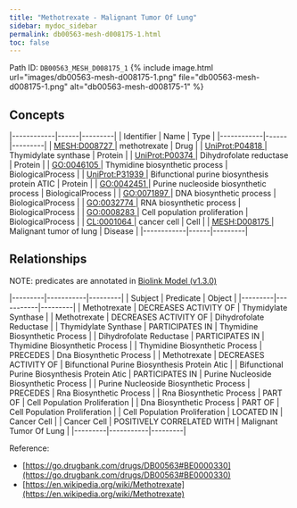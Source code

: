 ```yaml
---
title: "Methotrexate - Malignant Tumor Of Lung"
sidebar: mydoc_sidebar
permalink: db00563-mesh-d008175-1.html
toc: false 
---
```



Path ID: `DB00563_MESH_D008175_1`
{% include image.html url="images/db00563-mesh-d008175-1.png" file="db00563-mesh-d008175-1.png" alt="db00563-mesh-d008175-1" %}

## Concepts

|------------|------|---------|
| Identifier | Name | Type    |
|------------|------|---------|
| <a href="https://identifiers.org/MESH:D008727">MESH:D008727 </a> | methotrexate | Drug |
| <a href="https://identifiers.org/UniProt:P04818">UniProt:P04818 </a> | Thymidylate synthase | Protein |
| <a href="https://identifiers.org/UniProt:P00374">UniProt:P00374 </a> | Dihydrofolate reductase | Protein |
| <a href="https://identifiers.org/GO:0046105">GO:0046105 </a> | Thymidine biosynthetic process | BiologicalProcess |
| <a href="https://identifiers.org/UniProt:P31939">UniProt:P31939 </a> | Bifunctional purine biosynthesis protein ATIC | Protein |
| <a href="https://identifiers.org/GO:0042451">GO:0042451 </a> | Purine nucleoside biosynthetic process | BiologicalProcess |
| <a href="https://identifiers.org/GO:0071897">GO:0071897 </a> | DNA biosynthetic process | BiologicalProcess |
| <a href="https://identifiers.org/GO:0032774">GO:0032774 </a> | RNA biosynthetic process | BiologicalProcess |
| <a href="https://identifiers.org/GO:0008283">GO:0008283 </a> | Cell population proliferation | BiologicalProcess |
| <a href="https://identifiers.org/CL:0001064">CL:0001064 </a> | cancer cell | Cell |
| <a href="https://identifiers.org/MESH:D008175">MESH:D008175 </a> | Malignant tumor of lung | Disease |
|------------|------|---------|

## Relationships


NOTE: predicates are annotated in <a href="https://github.com/biolink/biolink-model/releases/tag/v1.3.0">Biolink Model (v1.3.0)</a>

|---------|-----------|---------|
| Subject | Predicate | Object  |
|---------|-----------|---------|
| Methotrexate | DECREASES ACTIVITY OF | Thymidylate Synthase |
| Methotrexate | DECREASES ACTIVITY OF | Dihydrofolate Reductase |
| Thymidylate Synthase | PARTICIPATES IN | Thymidine Biosynthetic Process |
| Dihydrofolate Reductase | PARTICIPATES IN | Thymidine Biosynthetic Process |
| Thymidine Biosynthetic Process | PRECEDES | Dna Biosynthetic Process |
| Methotrexate | DECREASES ACTIVITY OF | Bifunctional Purine Biosynthesis Protein Atic |
| Bifunctional Purine Biosynthesis Protein Atic | PARTICIPATES IN | Purine Nucleoside Biosynthetic Process |
| Purine Nucleoside Biosynthetic Process | PRECEDES | Rna Biosynthetic Process |
| Rna Biosynthetic Process | PART OF | Cell Population Proliferation |
| Dna Biosynthetic Process | PART OF | Cell Population Proliferation |
| Cell Population Proliferation | LOCATED IN | Cancer Cell |
| Cancer Cell | POSITIVELY CORRELATED WITH | Malignant Tumor Of Lung |
|---------|-----------|---------|

Reference: 
  - [https://go.drugbank.com/drugs/DB00563#BE0000330](https://go.drugbank.com/drugs/DB00563#BE0000330)
  - [https://en.wikipedia.org/wiki/Methotrexate](https://en.wikipedia.org/wiki/Methotrexate)

